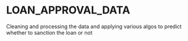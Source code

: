 # LOAN_APPROVAL_DATA
Cleaning and processing the data and applying various algos to predict whether to sanction the loan or not
